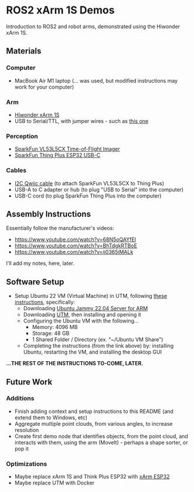 # ROS2 xArm 1S Demos
Introduction to ROS2 and robot arms, demonstrated using the Hiwonder xArm 1S.

## Materials
### Computer
* MacBook Air M1 laptop (... was used, but modified instructions may work for your computer)
### Arm
* [Hiwonder xArm 1S](https://www.amazon.com/dp/B0793PFGCY)
* USB to Serial/TTL, with jumper wires - such as [this one](https://www.amazon.com/dp/B00LODGRV8)
### Perception
* [SparkFun VL53L5CX Time-of-Flight Imager](https://www.amazon.com/dp/B09YWSLVV9)
* [SparkFun Thing Plus ESP32 USB-C](https://www.amazon.com/dp/B0BC29D9QG)
### Cables
* [I2C Qwiic cable](https://www.amazon.com/dp/B08HQ1VSVL) (to attach SparkFun VL53L5CX to Thing Plus)
* USB-A to C adapter or hub (to plug "USB to Serial" into the computer)
* USB-C cord (to plug SparkFun Thing Plus into the computer)

## Assembly Instructions
Essentially follow the manufacturer's videos:
* https://www.youtube.com/watch?v=68N5oQAYfEI
* https://www.youtube.com/watch?v=BhTdgkRTBoE
* https://www.youtube.com/watch?v=ij0365iMALk

I'll add my notes, here, later.

## Software Setup
* Setup Ubuntu 22 VM (Virtual Machine) in UTM, following [these instructions](https://medium.com/geekculture/virtualization-on-apple-mac-m1-4cbfb809bb89), specifically:
  * Downloading [Ubuntu Jammy 22.04 Server for ARM](https://cdimage.ubuntu.com/releases/22.04/release/ubuntu-22.04.2-live-server-arm64.iso?_ga=2.174404450.1910438372.1686692641-691915132.1684358619)
  * Downloading [UTM](https://github.com/utmapp/UTM/releases/latest/download/UTM.dmg), then installing and opening it
  * Configuring the Ubuntu VM with the following...
    * Memory: 4096 MB
    * Storage: 48 GB
    * 1 Shared Folder / Directory (ex. "~/Ubuntu VM Share")
  * Completing the instructions (from the link above) by: installing Ubuntu, restarting the VM, and installing the desktop GUI

**...THE REST OF THE INSTRUCTIONS TO-COME, LATER.**

## Future Work
### Additions
* Finish adding context and setup instructions to this README (and extend them to Windows, etc)
* Aggregate multiple point clouds, from various angles, to increase resolution
* Create first demo node that identifies objects, from the point cloud, and interacts with them, using the arm (MoveIt) - perhaps a shape sorter, or pop it
### Optimizations
* Maybe replace xArm 1S and Think Plus ESP32 with [xArm ESP32](https://www.hiwonder.com/products/xarm-esp32)
* Maybe replace UTM with Docker
